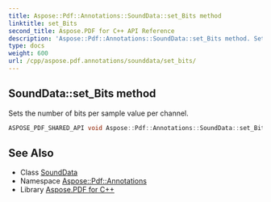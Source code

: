 ```yaml
---
title: Aspose::Pdf::Annotations::SoundData::set_Bits method
linktitle: set_Bits
second_title: Aspose.PDF for C++ API Reference
description: 'Aspose::Pdf::Annotations::SoundData::set_Bits method. Sets the number of bits per sample value per channel in C++.'
type: docs
weight: 600
url: /cpp/aspose.pdf.annotations/sounddata/set_bits/
---
```

## SoundData::set_Bits method


Sets the number of bits per sample value per channel.

```cpp
ASPOSE_PDF_SHARED_API void Aspose::Pdf::Annotations::SoundData::set_Bits(int32_t value)
```

## See Also

* Class [SoundData](../)
* Namespace [Aspose::Pdf::Annotations](../../)
* Library [Aspose.PDF for C++](../../../)
